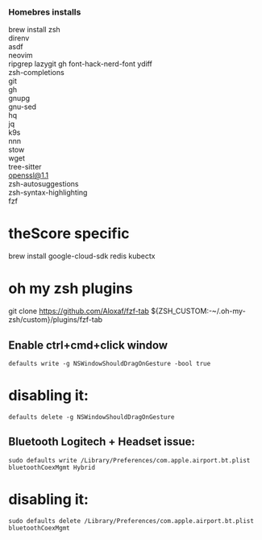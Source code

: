 ### Homebres installs

brew install zsh \
direnv \
asdf \
neovim \
ripgrep lazygit gh font-hack-nerd-font ydiff \
zsh-completions \
git \
gh \
gnupg \
gnu-sed \
hq \
jq \
k9s \
nnn \
stow \
wget \
tree-sitter \
openssl@1.1 \
zsh-autosuggestions \
zsh-syntax-highlighting \
fzf

# theScore specific

brew install google-cloud-sdk redis kubectx

# oh my zsh plugins
git clone https://github.com/Aloxaf/fzf-tab ${ZSH_CUSTOM:-~/.oh-my-zsh/custom}/plugins/fzf-tab

## Enable ctrl+cmd+click window

`defaults write -g NSWindowShouldDragOnGesture -bool true`

# disabling it:
`defaults delete -g NSWindowShouldDragOnGesture`

## Bluetooth Logitech + Headset issue:

`sudo defaults write /Library/Preferences/com.apple.airport.bt.plist bluetoothCoexMgmt Hybrid`

# disabling it:
`sudo defaults delete /Library/Preferences/com.apple.airport.bt.plist bluetoothCoexMgmt`
